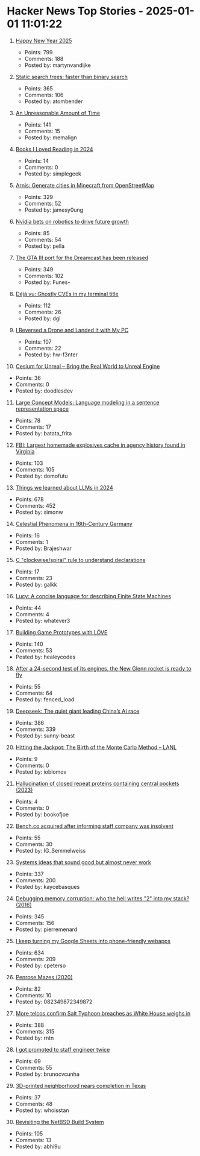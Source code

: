 # Hacker News Top Stories - 2025-01-01 11:01:22

1. [Happy New Year 2025](undefined)
   - Points: 799
   - Comments: 188
   - Posted by: martynvandijke

2. [Static search trees: faster than binary search](https://curiouscoding.nl/posts/static-search-tree/)
   - Points: 365
   - Comments: 106
   - Posted by: atombender

3. [An Unreasonable Amount of Time](https://allenpike.com/2024/an-unreasonable-amount-of-time)
   - Points: 141
   - Comments: 15
   - Posted by: memalign

4. [Books I Loved Reading in 2024](https://thoughts.wyounas.com/p/books-i-enjoyed-most-in-2024)
   - Points: 14
   - Comments: 0
   - Posted by: simplegeek

5. [Arnis: Generate cities in Minecraft from OpenStreetMap](https://github.com/louis-e/arnis)
   - Points: 329
   - Comments: 52
   - Posted by: jamesy0ung

6. [Nvidia bets on robotics to drive future growth](https://www.ft.com/content/7c3dafa8-ffb9-4ca8-b677-ab3cc2afbdcb)
   - Points: 85
   - Comments: 54
   - Posted by: pella

7. [The GTA III port for the Dreamcast has been released](https://gitlab.com/skmp/dca3-game)
   - Points: 349
   - Comments: 102
   - Posted by: Funes-

8. [Déjà vu: Ghostly CVEs in my terminal title](https://dgl.cx/2024/12/ghostty-terminal-title)
   - Points: 112
   - Comments: 26
   - Posted by: dgl

9. [I Reversed a Drone and Landed It with My PC](https://www.hardbreak.wiki/network-analysis/protocols/application-layer/proprietary-protocols/parrot-anafi-drone-reverse-engineering)
   - Points: 107
   - Comments: 22
   - Posted by: hw-f3nter

10. [Cesium for Unreal – Bring the Real World to Unreal Engine](https://cesium.com/platform/cesium-for-unreal/)
   - Points: 36
   - Comments: 0
   - Posted by: doodlesdev

11. [Large Concept Models: Language modeling in a sentence representation space](https://github.com/facebookresearch/large_concept_model)
   - Points: 78
   - Comments: 17
   - Posted by: batata_frita

12. [FBI: Largest homemade explosives cache in agency history found in Virginia](https://thehill.com/national-security/5061535-virginia-man-arrested-explosives/)
   - Points: 103
   - Comments: 105
   - Posted by: domofutu

13. [Things we learned about LLMs in 2024](https://simonwillison.net/2024/Dec/31/llms-in-2024/)
   - Points: 678
   - Comments: 452
   - Posted by: simonw

14. [Celestial Phenomena in 16th-Century Germany](https://publicdomainreview.org/collection/celestial-phenomena-16th-century-germany/)
   - Points: 16
   - Comments: 1
   - Posted by: Brajeshwar

15. [C "clockwise/spiral" rule to understand declarations](https://c-faq.com/decl/spiral.anderson.html)
   - Points: 17
   - Comments: 23
   - Posted by: galkk

16. [Lucy: A concise language for describing Finite State Machines](https://pkg.spooky.click/lucylang/)
   - Points: 44
   - Comments: 4
   - Posted by: whatever3

17. [Building Game Prototypes with LÖVE](https://healeycodes.com/building-game-prototypes-with-love)
   - Points: 140
   - Comments: 53
   - Posted by: healeycodes

18. [After a 24-second test of its engines, the New Glenn rocket is ready to fly](https://arstechnica.com/space/2024/12/blue-origin-hot-fires-new-glenn-rocket-setting-up-a-launch-early-next-year/)
   - Points: 55
   - Comments: 64
   - Posted by: fenced_load

19. [Deepseek: The quiet giant leading China’s AI race](https://www.chinatalk.media/p/deepseek-ceo-interview-with-chinas)
   - Points: 386
   - Comments: 339
   - Posted by: sunny-beast

20. [Hitting the Jackpot: The Birth of the Monte Carlo Method – LANL](https://www.lanl.gov/media/publications/actinide-research-quarterly/first-quarter-2023/hitting-the-jackpot-the-birth-of-the-monte-carlo-method)
   - Points: 9
   - Comments: 0
   - Posted by: ioblomov

21. [Hallucination of closed repeat proteins containing central pockets (2023)](https://www.nature.com/articles/s41594-023-01112-6)
   - Points: 4
   - Comments: 0
   - Posted by: bookofjoe

22. [Bench.co acquired after informing staff company was insolvent](https://www.bench.co/press-release)
   - Points: 55
   - Comments: 30
   - Posted by: IG_Semmelweiss

23. [Systems ideas that sound good but almost never work](https://hardcoresoftware.learningbyshipping.com/p/225-systems-ideas-that-sound-good)
   - Points: 337
   - Comments: 200
   - Posted by: kaycebasques

24. [Debugging memory corruption: who the hell writes "2" into my stack? (2016)](https://unity.com/blog/engine-platform/debugging-memory-debugging-memory-corruption-who-wrote-2-into-my-stack-who-the-hell)
   - Points: 345
   - Comments: 156
   - Posted by: pierremenard

25. [I keep turning my Google Sheets into phone-friendly webapps](https://arstechnica.com/gadgets/2024/12/making-tiny-no-code-webapps-out-of-spreadsheets-is-a-weirdly-fulfilling-hobby/)
   - Points: 634
   - Comments: 209
   - Posted by: cpeterso

26. [Penrose Mazes (2020)](https://justinpombrio.net/archive/penrose-maze/)
   - Points: 82
   - Comments: 10
   - Posted by: 082349872349872

27. [More telcos confirm Salt Typhoon breaches as White House weighs in](https://www.theregister.com/2024/12/30/att_verizon_confirm_salt_typhoon_breach/)
   - Points: 388
   - Comments: 315
   - Posted by: rntn

28. [I got promoted to staff engineer twice](https://www.seangoedecke.com/staff-engineer-promotions/)
   - Points: 69
   - Comments: 55
   - Posted by: brunocvcunha

29. [3D-printed neighborhood nears completion in Texas](https://www.yahoo.com/news/worlds-largest-3d-printed-neighborhood-060654029.html)
   - Points: 37
   - Comments: 48
   - Posted by: whoisstan

30. [Revisiting the NetBSD Build System](https://blogsystem5.substack.com/p/netbsd-build-system)
   - Points: 105
   - Comments: 13
   - Posted by: abhi9u

